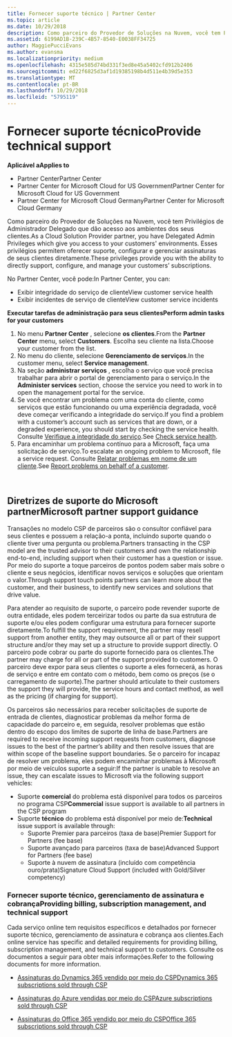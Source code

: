 ```yaml
---
title: Fornecer suporte técnico | Partner Center
ms.topic: article
ms.date: 10/29/2018
description: Como parceiro do Provedor de Soluções na Nuvem, você tem Privilégios de Administrador Delegado que dão acesso aos ambientes dos seus clientes.
ms.assetid: 6199AD1B-239C-4B57-8540-E0038FF34725
author: MaggiePucciEvans
ms.author: evansma
ms.localizationpriority: medium
ms.openlocfilehash: 4315e585d74bd331f3ed8e45a5402cfd912b2406
ms.sourcegitcommit: ed22f6825d3af1d19385198b4d511e4b39d5e353
ms.translationtype: MT
ms.contentlocale: pt-BR
ms.lasthandoff: 10/29/2018
ms.locfileid: "5795119"
---
```

# <a name="provide-technical-support"></a><span data-ttu-id="f0ba5-103">Fornecer suporte técnico</span><span class="sxs-lookup"><span data-stu-id="f0ba5-103">Provide technical support</span></span>

**<span data-ttu-id="f0ba5-104">Aplicável a</span><span class="sxs-lookup"><span data-stu-id="f0ba5-104">Applies to</span></span>**

-  <span data-ttu-id="f0ba5-105">Partner Center</span><span class="sxs-lookup"><span data-stu-id="f0ba5-105">Partner Center</span></span>
-  <span data-ttu-id="f0ba5-106">Partner Center for Microsoft Cloud for US Government</span><span class="sxs-lookup"><span data-stu-id="f0ba5-106">Partner Center for Microsoft Cloud for US Government</span></span>
-  <span data-ttu-id="f0ba5-107">Partner Center for Microsoft Cloud Germany</span><span class="sxs-lookup"><span data-stu-id="f0ba5-107">Partner Center for Microsoft Cloud Germany</span></span>

<span data-ttu-id="f0ba5-108">Como parceiro do Provedor de Soluções na Nuvem, você tem Privilégios de Administrador Delegado que dão acesso aos ambientes dos seus clientes.</span><span class="sxs-lookup"><span data-stu-id="f0ba5-108">As a Cloud Solution Provider partner, you have Delegated Admin Privileges which give you access to your customers' environments.</span></span> <span data-ttu-id="f0ba5-109">Esses privilégios permitem oferecer suporte, configurar e gerenciar assinaturas de seus clientes diretamente.</span><span class="sxs-lookup"><span data-stu-id="f0ba5-109">These privileges provide you with the ability to directly support, configure, and manage your customers’ subscriptions.</span></span>

<span data-ttu-id="f0ba5-110">No Partner Center, você pode:</span><span class="sxs-lookup"><span data-stu-id="f0ba5-110">In Partner Center, you can:</span></span>

-   <span data-ttu-id="f0ba5-111">Exibir integridade do serviço de cliente</span><span class="sxs-lookup"><span data-stu-id="f0ba5-111">View customer service health</span></span>
-   <span data-ttu-id="f0ba5-112">Exibir incidentes de serviço de cliente</span><span class="sxs-lookup"><span data-stu-id="f0ba5-112">View customer service incidents</span></span>

**<span data-ttu-id="f0ba5-113">Executar tarefas de administração para seus clientes</span><span class="sxs-lookup"><span data-stu-id="f0ba5-113">Perform admin tasks for your customers</span></span>**

1.  <span data-ttu-id="f0ba5-114">No menu **Partner Center** , selecione **os clientes**.</span><span class="sxs-lookup"><span data-stu-id="f0ba5-114">From the **Partner Center** menu, select **Customers**.</span></span> <span data-ttu-id="f0ba5-115">Escolha seu cliente na lista.</span><span class="sxs-lookup"><span data-stu-id="f0ba5-115">Choose your customer from the list.</span></span>
2.  <span data-ttu-id="f0ba5-116">No menu do cliente, selecione **Gerenciamento de serviços**.</span><span class="sxs-lookup"><span data-stu-id="f0ba5-116">In the customer menu, select **Service management**.</span></span>
3.  <span data-ttu-id="f0ba5-117">Na seção **administrar serviços** , escolha o serviço que você precisa trabalhar para abrir o portal de gerenciamento para o serviço.</span><span class="sxs-lookup"><span data-stu-id="f0ba5-117">In the **Administer services** section, choose the service you need to work in to open the management portal for the service.</span></span>
4.  <span data-ttu-id="f0ba5-118">Se você encontrar um problema com uma conta do cliente, como serviços que estão funcionando ou uma experiência degradada, você deve começar verificando a integridade do serviço.</span><span class="sxs-lookup"><span data-stu-id="f0ba5-118">If you find a problem with a customer’s account such as services that are down, or a degraded experience, you should start by checking the service health.</span></span> <span data-ttu-id="f0ba5-119">Consulte [Verifique a integridade do serviço](check-service-health.md).</span><span class="sxs-lookup"><span data-stu-id="f0ba5-119">See [Check service health](check-service-health.md).</span></span>
5.  <span data-ttu-id="f0ba5-120">Para encaminhar um problema contínuo para a Microsoft, faça uma solicitação de serviço.</span><span class="sxs-lookup"><span data-stu-id="f0ba5-120">To escalate an ongoing problem to Microsoft, file a service request.</span></span> <span data-ttu-id="f0ba5-121">Consulte [Relatar problemas em nome de um cliente](report-problems-on-behalf-of-a-customer.md).</span><span class="sxs-lookup"><span data-stu-id="f0ba5-121">See [Report problems on behalf of a customer](report-problems-on-behalf-of-a-customer.md).</span></span>

 
## <a name="microsoft-partner-support-guidance"></a><span data-ttu-id="f0ba5-122">Diretrizes de suporte do Microsoft partner</span><span class="sxs-lookup"><span data-stu-id="f0ba5-122">Microsoft partner support guidance</span></span>

<span data-ttu-id="f0ba5-123">Transações no modelo CSP de parceiros são o consultor confiável para seus clientes e possuem a relação-a ponta, incluindo suporte quando o cliente tiver uma pergunta ou problema.</span><span class="sxs-lookup"><span data-stu-id="f0ba5-123">Partners transacting in the CSP model are the trusted advisor to their customers and own the relationship end-to-end, including support when their customer has a question or issue.</span></span> <span data-ttu-id="f0ba5-124">Por meio do suporte a toque parceiros de pontos podem saber mais sobre o cliente e seus negócios, identificar novos serviços e soluções que orientam o valor.</span><span class="sxs-lookup"><span data-stu-id="f0ba5-124">Through support touch points partners can learn more about the customer, and their business, to identify new services and solutions that drive value.</span></span>

<span data-ttu-id="f0ba5-125">Para atender ao requisito de suporte, o parceiro pode revender suporte de outra entidade, eles podem terceirizar todos ou parte da sua estrutura de suporte e/ou eles podem configurar uma estrutura para fornecer suporte diretamente.</span><span class="sxs-lookup"><span data-stu-id="f0ba5-125">To fulfill the support requirement, the partner may resell support from another entity, they may outsource all or part of their support structure and/or they may set up a structure to provide support directly.</span></span>  <span data-ttu-id="f0ba5-126">O parceiro pode cobrar ou parte do suporte fornecido para os clientes.</span><span class="sxs-lookup"><span data-stu-id="f0ba5-126">The partner may charge for all or part of the support provided to customers.</span></span> <span data-ttu-id="f0ba5-127">O parceiro deve expor para seus clientes o suporte a eles fornecerá, as horas de serviço e entre em contato com o método, bem como os preços (se o carregamento de suporte).</span><span class="sxs-lookup"><span data-stu-id="f0ba5-127">The partner should articulate to their customers the support they will provide, the service hours and contact method, as well as the pricing (if charging for support).</span></span> 

<span data-ttu-id="f0ba5-128">Os parceiros são necessários para receber solicitações de suporte de entrada de clientes, diagnosticar problemas da melhor forma de capacidade do parceiro e, em seguida, resolver problemas que estão dentro do escopo dos limites de suporte de linha de base.</span><span class="sxs-lookup"><span data-stu-id="f0ba5-128">Partners are required to receive incoming support requests from customers, diagnose issues to the best of the partner’s ability and then resolve issues that are within scope of the baseline support boundaries.</span></span> <span data-ttu-id="f0ba5-129">Se o parceiro for incapaz de resolver um problema, eles podem encaminhar problemas à Microsoft por meio de veículos suporte a seguir:</span><span class="sxs-lookup"><span data-stu-id="f0ba5-129">If the partner is unable to resolve an issue, they can escalate issues to Microsoft via the following support vehicles:</span></span>

- <span data-ttu-id="f0ba5-130">Suporte **comercial** do problema está disponível para todos os parceiros no programa CSP</span><span class="sxs-lookup"><span data-stu-id="f0ba5-130">**Commercial** issue support is available to all partners in the CSP program</span></span>
-   <span data-ttu-id="f0ba5-131">Suporte **técnico** do problema está disponível por meio de:</span><span class="sxs-lookup"><span data-stu-id="f0ba5-131">**Technical** issue support is available through:</span></span>
    -   <span data-ttu-id="f0ba5-132">Suporte Premier para parceiros (taxa de base)</span><span class="sxs-lookup"><span data-stu-id="f0ba5-132">Premier Support for Partners (fee base)</span></span>
    -   <span data-ttu-id="f0ba5-133">Suporte avançado para parceiros (taxa de base)</span><span class="sxs-lookup"><span data-stu-id="f0ba5-133">Advanced Support for Partners (fee base)</span></span>
    -   <span data-ttu-id="f0ba5-134">Suporte à nuvem de assinatura (incluído com competência ouro/prata)</span><span class="sxs-lookup"><span data-stu-id="f0ba5-134">Signature Cloud Support (included with Gold/Silver competency)</span></span>

### <a name="providing-billing-subscription-management-and-technical-support"></a><span data-ttu-id="f0ba5-135">Fornecer suporte técnico, gerenciamento de assinatura e cobrança</span><span class="sxs-lookup"><span data-stu-id="f0ba5-135">Providing billing, subscription management, and technical support</span></span> 

<span data-ttu-id="f0ba5-136">Cada serviço online tem requisitos específicos e detalhados por fornecer suporte técnico, gerenciamento de assinatura e cobrança aos clientes.</span><span class="sxs-lookup"><span data-stu-id="f0ba5-136">Each online service has specific and detailed requirements for providing billing, subscription management, and technical support to customers.</span></span> <span data-ttu-id="f0ba5-137">Consulte os documentos a seguir para obter mais informações.</span><span class="sxs-lookup"><span data-stu-id="f0ba5-137">Refer to the following documents for more information.</span></span>

-   [<span data-ttu-id="f0ba5-138">Assinaturas do Dynamics 365 vendido por meio do CSP</span><span class="sxs-lookup"><span data-stu-id="f0ba5-138">Dynamics 365 subscriptions sold through CSP</span></span>](https://www.microsoftpartnercommunity.com/t5/CSP/Microsoft-Partner-Support-Guidance/m-p/5262#M30)

-   [<span data-ttu-id="f0ba5-139">Assinaturas do Azure vendidas por meio do CSP</span><span class="sxs-lookup"><span data-stu-id="f0ba5-139">Azure subscriptions sold through CSP</span></span>](https://www.microsoftpartnercommunity.com/t5/CSP/Microsoft-Partner-Support-Guidance/m-p/5263#M31)

-   [<span data-ttu-id="f0ba5-140">Assinaturas do Office 365 vendido por meio do CSP</span><span class="sxs-lookup"><span data-stu-id="f0ba5-140">Office 365 subscriptions sold through CSP</span></span>](https://www.microsoftpartnercommunity.com/t5/CSP/Microsoft-Partner-Support-Guidance/m-p/5264#M32)
 



